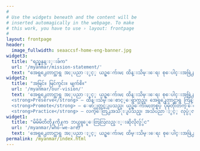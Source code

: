 ```yaml
---
#
# Use the widgets beneath and the content will be
# inserted automagically in the webpage. To make
# this work, you have to use › layout: frontpage
#
layout: frontpage
header:
  image_fullwidth: seaaccsf-home-eng-banner.jpg
widget3:
  title: "ရည္မ္မွနွန္း္းခ်က"
  url: '/myanmar/mission-statement/'
  text: "အေရွ႕ေတာင္အာရွ အႏုပညာ ႏွင့္ ယဥ္ေက်းမႈ ထိန္းသိမ္းေရး စုေပါင္းအဖြဲ႕ (ဆန္ဖရန္စစၥကို) ၏ ရည္မွန္းခ်က္မွာ ဆန္ဖရန္စစၥကို ေဗးဧရိယာရွိ အေရွ႕ေတာင္အာရွ ကြန္ျမဴနီတီမ်ား အခ်င္းခ်င္း သိကၽြမ္းရင္းႏွီးစြာ ဆက္ဆံေရးကို ပိုမိုခိုင္မာလာေစျခင္း ႏွင့္အတူ အေရွ႕ေတာင္အာရွႏိုင္ငံ တစ္ႏိုင္ငံစီ၏ တည္ရွိေနမႈကို အမ်ားသိရွိေစျခင္း ႏွင့္ စြမ္းေဆာင္ႏိုင္အားမ်ားကို မ်ဳိးစံုစြာေသာ ပညာေပးပဲြ၊ လူမႈဆက္ဆံေရးပြဲ ႏွင့္ ယဥ္ေက်းမႈဆိုင္ရာ လႈပ္ရွားေဆာင္ရြက္မႈမ်ား မွတဆင့္ ပိုမိုတိုးတက္ ေအာင္ျမင္ႏိုင္ရန္ ျဖစ္ပါသည္။"
widget2:
  title: "အမြင်။ မြင်ကွင်း။ မျက်စိ။"
  url: '/myanmar/our-vision/'
  text: 'အေရွ႕ေတာင္အာရွ အႏုပညာ ႏွင့္ ယဥ္ေက်းမႈ ထိန္းသိမ္းေရး စုေပါင္းအဖြဲ႕ (ဆန္ဖရန္စစၥကို) ၏ ရည္မွန္းခ်က္မ်ားမွာ ‘P’ သံုးလံုးေပၚတြင္ အေျခခံပါသည္<br /> 
  <strong>Preserve</strong> – ထိန္းသိမ္းေစာင့္ေရွာက္သည္၊ အေရွ႕ေတာင္အာရွ ကြန္ျမဴနီတီအတြင္း၌ ရိုးရာသမိုင္းေၾကာင္းအေလ်ာက္ တည္ရွိခဲ့ေသာ အႏုပညာ ႏွင့္ ယဥ္ေက်းမႈမ်ားကို ကာကြယ္ထိန္းသိမ္းျခင္း ႏွင့္ တိုးတက္ ေကာင္းမြန္လာေစျခင္း။<br />
  <strong>Promote</strong> – ေဖာ္ထုတ္တင္ျပသည္၊ ယဥ္ေက်းမႈတစ္ရပ္ ပိုမိုတိုးတက္ ေကာင္းမြန္လာမႈ ႏွင့္ လူမ်ဳိးတစ္ခု၏ ထင္ရွားသတ္မွတ္မႈမ်ားမွာ မိမိတို႔ ကြန္ျမဴနီတီအား တည္ေထာင္ရာတြင္ သက္ဆိုင္ရာ လူမ်ဳိးတို႔၏ မူရင္း အေျခအျမစ္မ်ားကို အမ်ားသိရွိ နားလည္မႈေပၚတြင္ မူတည္ျခင္း။<br /> 
  <strong>Practice</strong> – လက္ေတြ႕အသံုးျပဳသည္၊ အသိပညာ ႏွင့္ လုပ္ပံုလုပ္နည္း အေတြးအေခၚမ်ားသည္ အသံုးျပဳမႈ မရွိလွ်င္ တန္ဖိုးမရွိေတာ့ေပ။ မ်ားျပားလွေသာ ယဥ္ေက်းမႈ ႏွင့္ လူမႈေရးဆိုင္ရာ လႈပ္ရွားေဆာင္ရြက္မႈမ်ားကို ဆန္ဖရန္စစၥကို ေဗးဧရိယာ က်င္းပျပဳလုပ္ျခင္းေၾကာင့္ မည္သူမဆို လူတိုင္းလူတိုင္း ဤကြန္ျမဴနီတီ အတြင္းမွာပင္ ပါဝင္ဆင္ႏႊဲႏိုင္ၾကျခင္း။'
widget1:
  title: "မိမိမိတိတို႔ကို႔က ဘယ္သ္သူေူေတြလြလည္း္းဆိုလိုလွ်ွ်င"
  url: '/myanmar/who-we-are/'
  text: 'အေရွ႕ေတာင္အာရွ အႏုပညာ ႏွင့္ ယဥ္ေက်းမႈ ထိမ္းသိမ္းေရး စုေပါင္းအဖြဲ႕(ဆန္ဖရန္စစၥကို) ကို ၂၀၁၁ ခုႏွစ္တြင္ ဆန္ဖရန္စစၥကို ေဗးဧရိယာရွိ စိတ္ဝင္စားေသာ လူမ်ဳိးေပါင္းစံု အဖြဲ႕အစည္းမ်ားျဖင့္ စတင္ဖြဲ႕စည္းခဲ့ပါသည္။ အေရွ႕ေတာင္အာရွ ကြန္ျမဴနီတီတြင္ မိမိတို႔၏ ရိုးရာယဥ္ေက်းမႈမ်ားကို ထိန္သိမ္းေစာင့္ေရွာက္ျခင္း ႏွင့္ ေဖာ္ထုတ္ျမွင့္တင္မႈမ်ား နည္းပါးလ်က္ရွိၿပီး ေျပာင္းလဲမႈတစ္ခု ျပဳလုပ္ရန္ လိုအပ္ေနသည္ကို ကၽြႏု္ပ္တို႔မွ ေတြ႕ရွိ သတိျပဳမိခဲ့ပါသည္။ ဤစုေပါင္းအဖြဲ႕သည္ မိမိတို႔၏ ရိုးရာယဥ္ေက်းမႈမ်ားကို လူအမ်ား ပိုမိုသိရွိ နားလည္လာေစရန္ ရည္ရြယ္၍ တန္ဒါလြိဳင္း (Tenderloin) ကြန္ျမဴနီတီတြင္ စတင္ေဖာ္ထုတ္၍ ေဆာင္ရြက္ခဲ့ပါသည္။'
permalink: /myanmar/index.html
---
```

